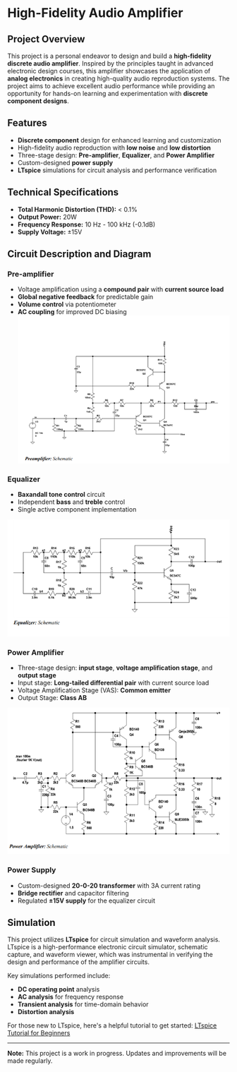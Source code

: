 # High-Fidelity Audio Amplifier

## Project Overview

This project is a personal endeavor to design and build a **high-fidelity discrete audio amplifier**. Inspired by the principles taught in advanced electronic design courses, this amplifier showcases the application of **analog electronics** in creating high-quality audio reproduction systems. The project aims to achieve excellent audio performance while providing an opportunity for hands-on learning and experimentation with **discrete component designs**.

## Features

- **Discrete component** design for enhanced learning and customization
- High-fidelity audio reproduction with **low noise** and **low distortion**
- Three-stage design: **Pre-amplifier**, **Equalizer**, and **Power Amplifier**
- Custom-designed **power supply**
- **LTspice** simulations for circuit analysis and performance verification

## Technical Specifications

- **Total Harmonic Distortion (THD):** < 0.1%
- **Output Power:** 20W
- **Frequency Response:** 10 Hz - 100 kHz (-0.1dB)
- **Supply Voltage:** ±15V

## Circuit Description and Diagram

### Pre-amplifier
- Voltage amplification using a **compound pair** with **current source load**
- **Global negative feedback** for predictable gain
- **Volume control** via potentiometer
- **AC coupling** for improved DC biasing
![Circuit Diagram](Preamplifier_Circuit_diagram.png)

### Equalizer
- **Baxandall tone control** circuit
- Independent **bass** and **treble** control
- Single active component implementation

![Circuit Diagram](Equalizer_Circuit_diagram.png)

### Power Amplifier
- Three-stage design: **input stage**, **voltage amplification stage**, and **output stage**
- Input stage: **Long-tailed differential pair** with current source load
- Voltage Amplification Stage (VAS): **Common emitter**
- Output Stage: **Class AB**

![Circuit Diagram](Power_amplifier_circuit_diagram.png)

### Power Supply
- Custom-designed **20-0-20 transformer** with 3A current rating
- **Bridge rectifier** and capacitor filtering
- Regulated **±15V supply** for the equalizer circuit

## Simulation

This project utilizes **LTspice** for circuit simulation and waveform analysis. LTspice is a high-performance electronic circuit simulator, schematic capture, and waveform viewer, which was instrumental in verifying the design and performance of the amplifier circuits.

Key simulations performed include:
- **DC operating point** analysis
- **AC analysis** for frequency response
- **Transient analysis** for time-domain behavior
- **Distortion analysis**

For those new to LTspice, here's a helpful tutorial to get started:
[LTspice Tutorial for Beginners](https://www.youtube.com/watch?v=your_video_id_here)

---

**Note:** This project is a work in progress. Updates and improvements will be made regularly.
